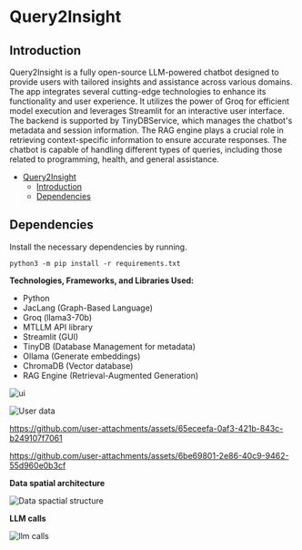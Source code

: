 
# Query2Insight

## Introduction
  <p>Query2Insight is a fully open-source LLM-powered chatbot designed to provide users with tailored insights and assistance across various domains. The app integrates several cutting-edge technologies to enhance its functionality and user experience. It utilizes the power of Groq for efficient model execution and leverages Streamlit for an interactive user interface. The backend is supported by TinyDBService, which manages the chatbot's metadata and session information. The RAG engine plays a crucial role in retrieving context-specific information to ensure accurate responses. The chatbot is capable of handling different types of queries, including those related to programming, health, and general assistance.</p>

- [Query2Insight](#Query2Insight)
  - [Introduction](#introduction)
  - [Dependencies](#dependencies)

## Dependencies

Install the necessary dependencies by running.

```shell
python3 -m pip install -r requirements.txt
```
  <div align="left">
  <p><strong>Technologies, Frameworks, and Libraries Used:</strong></p>
    
  <ul>
    <li>Python</li>
    <li>JacLang (Graph-Based Language)</li>
    <li>Groq (llama3-70b)</li>
    <li>MTLLM API library</li>
    <li>Streamlit (GUI)</li>
    <li>TinyDB (Database Management for metadata)</li>
    <li>Ollama (Generate embeddings)</li>
    <li>ChromaDB (Vector database)</li>
    <li>RAG Engine (Retrieval-Augmented Generation)</li>
  </ul>
</div>

![ui](https://github.com/user-attachments/assets/cadeb92d-7fd6-4358-8069-f30f321a7683)

![User data](https://github.com/user-attachments/assets/bec542ae-66a8-4a74-8e85-c72d49a8520b)

https://github.com/user-attachments/assets/65eceefa-0af3-421b-843c-b249107f7061

https://github.com/user-attachments/assets/6be69801-2e86-40c9-9462-55d960e0b3cf

<p><strong>Data spatial architecture</strong></p>

![Data spactial structure](https://github.com/user-attachments/assets/a00294e4-089b-42de-92a6-d178eb93a65a)

<p><strong>LLM calls</strong></p>

![llm calls](https://github.com/user-attachments/assets/f67854ef-d5ce-4059-808e-dce323e5ac73)
 

